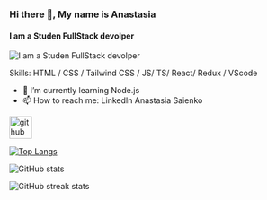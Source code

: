 ### Hi there 👋, My name is Anastasia
#### I am a Studen FullStack devolper
![I am a Studen FullStack devolper](https://i.postimg.cc/TYqPc6Kt/2025-06-29-221155.png)


Skills: HTML / CSS / Tailwind CSS / JS/ TS/ React/ Redux / VScode

- 🌱 I’m currently learning Node.js 
- 📫 How to reach me:  LinkedIn Anastasia Saienko 


[<img src='https://cdn.jsdelivr.net/npm/simple-icons@3.0.1/icons/github.svg' alt='github' height='40'>](https://github.com/AnastasiaSaienko634)  

[![Top Langs](https://github-readme-stats.vercel.app/api/top-langs/?username=AnastasiaSaienko634)](https://github.com/anuraghazra/github-readme-stats)

![GitHub stats](https://github-readme-stats.vercel.app/api?username=AnastasiaSaienko634&show_icons=true&count_private=true)  

![GitHub streak stats](https://streak-stats.demolab.com/?user=AnastasiaSaienko634)  

